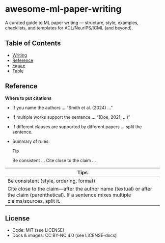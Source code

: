 # awesome-ml-paper-writing
A curated guide to ML paper writing — structure, style, examples, checklists, and templates for ACL/NeurIPS/ICML (and beyond).

## Table of Contents
- [Writing](#writing)
- [Reference](#reference)
- [Figure](#figure)
- [Table](#table)

## Reference
**Where to put citations**
- If you name the authors … “Smith et al. (2024) …”
- If multiple works support the sentence … “(Doe, 2021; …)”
- If different clauses are supported by different papers … split the sentence.

- Summary of rules:
  > [!TIP]
  > Be consistent …
  > Cite close to the claim …
  
| **Tips** |
| --- |
| Be consistent (style, ordering, format). |
| Cite close to the claim—after the author name (textual) or after the claim (parenthetical). If a sentence mixes multiple claims/sources, split it. |

## License
- Code: MIT (see LICENSE)
- Docs & images: CC BY-NC 4.0 (see LICENSE-docs)
